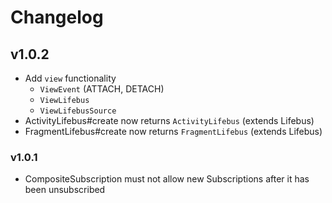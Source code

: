 # Changelog

## v1.0.2
* Add `view` functionality
  * `ViewEvent` (ATTACH, DETACH)
  * `ViewLifebus`
  * `ViewLifebusSource`
* ActivityLifebus#create now returns `ActivityLifebus` (extends Lifebus<ActivityEvent>)
* FragmentLifebus#create now returns `FragmentLifebus` (extends Lifebus<FragmentEvent>)

### v1.0.1
* CompositeSubscription must not allow new Subscriptions after it has been unsubscribed